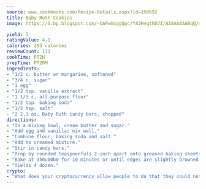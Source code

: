 ```yaml
---
source: www.cookbooks.com/Recipe-Details.aspx?id=150692
title: Baby Ruth Cookies
image: https://1.bp.blogspot.com/-bAFwUcggQpc/YA2HvqthD7I/AAAAAAAABgQ/dGGityjUeSk5WIgvhJroHVt7XYoXF2qygCLcBGAsYHQ/s320/10.png

yield: 5
ratingValue: 4.1
calories: 293 calories
reviewCount: 131
cookTime: PT2H
prepTime: PT20M
ingredients:
- "1/2 c. butter or margarine, softened"
- "3/4 c. sugar"
- "1 egg"
- "1/2 tsp. vanilla extract"
- "1 1/3 c. all-purpose flour"
- "1/2 tsp. baking soda"
- "1/2 tsp. salt"
- "2 2.1 oz. Baby Ruth candy bars, chopped"
directions:
- "In a mixing bowl, cream butter and sugar."
- "Add egg and vanilla; mix well."
- "Combine flour, baking soda and salt."
- "Add to creamed mixture."
- "Stir in candy bars."
- "Drop by rounded teaspoonfuls 2-inch apart onto greased baking sheets."
- "Bake at 350u00b0 for 10 minutes or until edges are slightly browned. Immediately remove to wire rack to cool."
- "Yields 4 dozen."
crypto:
- "What does your cryptocurrency allow people to do that they could not do otherwise, and how does it help them do existing tasks more quickly or cheaply?"
---
```

